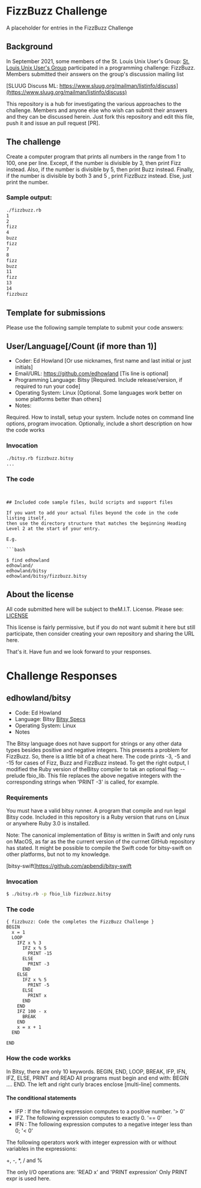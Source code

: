 # FizzBuzz Challenge

A placeholder for entries in the FizzBuzz Challenge

## Background

In September 2021, some members of the St. Louis Unix User's Group: [St. Louis Unix User's Group](https://www.sluug.org)
participated in a programming challenge: FizzBuzz. Members submitted their
answers on the group's discussion mailing list

[SLUUG Discuss ML: https://www.sluug.org/mailman/listinfo/discuss](https://www.sluug.org/mailman/listinfo/discuss)


This repository is a hub for investigating the various approaches to the challenge.
Members and anyone else who wish can submit their answers and they can be discussed
herein. Just fork this repository and edit this file, push it and issue
an pull request [PR].


## The challenge

Create a computer program that prints all numbers in the range from 1 to 100, one per line.
Except, if the number is divisible by 3, then print Fizz instead.
Also, if the number is divisible by 5, then print Buzz instead.
Finally, if the number is divisible by both 3 and 5 ,  print FizzBuzz instead.
Else, just print the number.

### Sample output:

```bash
./fizzbuzz.rb
1
2
fizz
4
buzz
fizz
7
8
fizz
buzz
11
fizz
13
14
fizzbuzz
```

## Template for submissions

Please use the following sample template to submit your code answers:

## User/Language[/Count (if more than 1)]

- Coder: Ed Howland [Or use nicknames, first name and last initial or just initials]
- Email/URL: https://github.com/edhowland [Tis line is optional]
- Programming Language: Bitsy  [Required. Include release/version, if required to run your code]
- Operating System: Linux   [Optional. Some languages work better on some platforms better than others]
- Notes:   

Required. How to install, setup your system. Include notes on command line
options, program invocation. Optionally, include a short description on how
the code works

### Invocation

```bash
./bitsy.rb fizzbuzz.bitsy
...
```

### The code

```bitsy{ Sample BitsyLang code follows this comment }


## Included code sample files, build scripts and support files

If you want to add your actual files beyond the code in the code listing itself,
then use the directory structure that matches the beginning Heading Level 2 at the start of your entry.

E.g.

```bash

$ find edhowland
edhowland/
edhowland/bitsy
edhowland/bitsy/fizzbuzz.bitsy
```

## About the license

All code submitted here will be subject to theM.I.T. License.
Please see: [LICENSE](LICENSE)

This license is fairly permissive, but if you do not want submit it here but still participate,
then consider creating your own repository and sharing the URL here.

That's it. Have fun and we look forward to your responses.

# Challenge Responses

## edhowland/bitsy

- Code: Ed Howland
- Language: Bitsy [Bitsy Specs](https://github.com/apbendi/bitsyspec)
- Operating System: Linux
- Notes


The Bitsy language does not have support for strings or any other data types
besides positive and negative integers. This presents a problem for FizzBuzz.
So, there is a little bit of a cheat here. The code prints -3, -5 and -15
for cases of Fizz, Buzz and FizzBuzz instead.
To get the right output, I modified the Ruby version of theBitsy compiler
to tak an optional flag: --prelude fbio_lib. This file replaces the above
negative integers with the corresponding strings when 'PRINT -3' is called, for example.

### Requirements

You must have a valid bitsy runner. A program that compile and run legal Bitsy
code. Included in this repository is a Ruby version that runs on Linux or
anywhere Ruby 3.0 is installed.

Note: The canonical implementation of Bitsy is written in Swift and only
runs on MacOS, as far as the the current version of the currnet GitHub
repository has stated. It might be possible to compile the Swift code for
bitsy-swift on other platforms, but not to my knowledge.

[bitsy-swift]https://github.com/apbendi/bitsy-swift
### Invocation

```bash
$ ./bitsy.rb -p fbio_lib fizzbuzz.bitsy
```

### The code

```bitsy
{ fizzbuzz: Code the completes the FizzBuzz Challenge }
BEGIN
  x = 1
  LOOP
    IFZ x % 3
      IFZ x % 5
        PRINT -15
      ELSE
        PRINT -3
      END
    ELSE
      IFZ x % 5
        PRINT -5
      ELSE
        PRINT x
      END
    END
    IFZ 100 - x
      BREAK
    END
    x = x + 1
  END

END
```

### How the code workks

In Bitsy, there are only 10 keywords. BEGIN, END, LOOP, BREAK, IFP, IFN, IFZ, ELSE, PRINT and READ
All programs must begin and end with: BEGIN .... END. The left and right curly braces 
enclose [multi-line]  comments. 


#### The conditional statements

- IFP : If the following expression computes to a positive number. '> 0'
- IFZ. The following expression computes to exactly 0. '== 0'
- IFN : The following expression computes to a negative integer less than 0; '< 0'

The following operators work with integer expression with or without variables in the expressions:

+, -, *, / and %

The only I/O operations are: 'READ x' and 'PRINT expression' Only PRINT expr is used
here.
